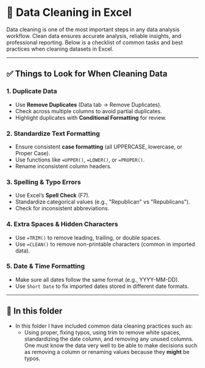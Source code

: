 # 🧹 Data Cleaning in Excel

Data cleaning is one of the most important steps in any data analysis workflow. Clean data ensures accurate analysis, reliable insights, and professional reporting. Below is a checklist of common tasks and best practices when cleaning datasets in Excel.

---

## ✅ Things to Look for When Cleaning Data

### 1. Duplicate Data
- Use **Remove Duplicates** (Data tab → Remove Duplicates).
- Check across multiple columns to avoid partial duplicates.
- Highlight duplicates with **Conditional Formatting** for review.

### 2. Standardize Text Formatting
- Ensure consistent **case formatting** (all UPPERCASE, lowercase, or Proper Case).
- Use functions like `=UPPER()`, `=LOWER()`, or `=PROPER()`.
- Rename inconsistent column headers.

### 3. Spelling & Typo Errors
- Use Excel’s **Spell Check** (F7).
- Standardize categorical values (e.g., "Republican" vs "Republicans").
- Check for inconsistent abbreviations.

### 4. Extra Spaces & Hidden Characters
- Use `=TRIM()` to remove leading, trailing, or double spaces.
- Use `=CLEAN()` to remove non-printable characters (common in imported data).

### 5. Date & Time Formatting
- Make sure all dates follow the same format (e.g., YYYY-MM-DD).
- Use `Short Date` to fix imported dates stored in different date formats.

---

## 📌 In this folder
- In this folder I have included common data cleaning practices such as:
    - Using proper, fixing typos, using trim to remove white spaces, standardizing the date column, and removing any unused columns.  One must know the data very well to be able to make decisions such as removing a column or renaming values because they  **might** be typos.